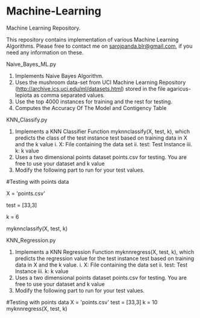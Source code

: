 # Machine-Learning
Machine Learning Repository.

This repository contains implementation of various Machine Learning Algorithms.
Please free to contact me on sarojpanda.blr@gmail.com, if you need any information on these.



Naive_Bayes_ML.py
1. Implements Naive Bayes Algorithm. 
2. Uses the mushroom data-set from UCI Machine Learning Repository (http://archive.ics.uci.edu/ml/datasets.html) stored in the file agaricus-lepiota as comma separated values. 
3. Use the top 4000 instances for training and the rest for testing.
4. Computes the Accuracy Of The Model and Contigency Table



KNN_Classify.py
1. Implements a KNN Classifier Function myknnclassify(X, test, k), which predicts the class of the test instance test based on training data in X and the k value 
 i. X: File containing the data set
 ii. test: Test Instance
 iii. k: k value
2. Uses a two dimensional points dataset points.csv for testing. You are free to use your dataset and k value
3. Modify the following part to run for your test values.

#Testing with points data

X = 'points.csv'

test = [33,3]

k = 6


myknnclassify(X, test, k)



KNN_Regression.py
1. Implements a KNN Regression Function myknnregress(X, test, k), which predicts the regression value for the test instance test based on training data in X and the k value. 
 i. X: File containing the data set
 ii. test: Test Instance
 iii. k: k value
2. Uses a two dimensional points dataset points.csv for testing. You are free to use your dataset and k value
3. Modify the following part to run for your test values.

#Testing with points data
X = 'points.csv'
test = [33,3]
k = 10
myknnregress(X, test, k)

